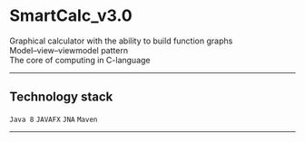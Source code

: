 # SmartCalc_v3.0
Graphical calculator with the ability to build function graphs  
Model–view–viewmodel pattern  
The core of computing in C-language
_____
## Technology stack
``Java 8`` ``JAVAFX`` ``JNA`` ``Maven``
____


